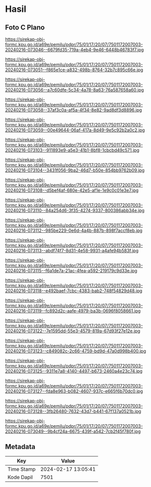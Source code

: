 # Hasil

## Foto C Plano

https://sirekap-obj-formc.kpu.go.id/a69e/pemilu/pdpr/75/01/17/20/07/7501172007003-20240216-073046--6679fd35-719a-4eb4-9e46-6448b46783f7.jpg

https://sirekap-obj-formc.kpu.go.id/a69e/pemilu/pdpr/75/01/17/20/07/7501172007003-20240216-073051--f865e1ce-a832-498b-8764-32b7c895c66e.jpg

https://sirekap-obj-formc.kpu.go.id/a69e/pemilu/pdpr/75/01/17/20/07/7501172007003-20240216-073056--a7c60dfe-5c34-4a78-8a63-76a587658a60.jpg

https://sirekap-obj-formc.kpu.go.id/a69e/pemilu/pdpr/75/01/17/20/07/7501172007003-20240216-073058--37af3c0a-af5a-4f34-8e82-9ad8df3d8896.jpg

https://sirekap-obj-formc.kpu.go.id/a69e/pemilu/pdpr/75/01/17/20/07/7501172007003-20240216-073059--00e49644-06af-417a-8d49-9e5c92b2a0c2.jpg

https://sirekap-obj-formc.kpu.go.id/a69e/pemilu/pdpr/75/01/17/20/07/7501172007003-20240216-073103--911893e9-a5e3-41b1-8bf8-1cbcbd49c571.jpg

https://sirekap-obj-formc.kpu.go.id/a69e/pemilu/pdpr/75/01/17/20/07/7501172007003-20240216-073104--3431f056-9ba2-46d7-b50e-854bb9762b09.jpg

https://sirekap-obj-formc.kpu.go.id/a69e/pemilu/pdpr/75/01/17/20/07/7501172007003-20240216-073108--d5bef4af-680e-42e5-af1e-1e9c0c01e3e7.jpg

https://sirekap-obj-formc.kpu.go.id/a69e/pemilu/pdpr/75/01/17/20/07/7501172007003-20240216-073110--84a254d6-3f35-4274-9337-800386abb34e.jpg

https://sirekap-obj-formc.kpu.go.id/a69e/pemilu/pdpr/75/01/17/20/07/7501172007003-20240216-073112--985be229-0e6d-4a4b-887b-898f7accf8eb.jpg

https://sirekap-obj-formc.kpu.go.id/a69e/pemilu/pdpr/75/01/17/20/07/7501172007003-20240216-073113--abdf74f7-8d31-4e58-9931-a4afe94b583f.jpg

https://sirekap-obj-formc.kpu.go.id/a69e/pemilu/pdpr/75/01/17/20/07/7501172007003-20240216-073115--f6a1de7a-21ac-4fea-a592-219179c9d33e.jpg

https://sirekap-obj-formc.kpu.go.id/a69e/pemilu/pdpr/75/01/17/20/07/7501172007003-20240216-073118--e492baef-7cbc-4383-bab2-748f54829d48.jpg

https://sirekap-obj-formc.kpu.go.id/a69e/pemilu/pdpr/75/01/17/20/07/7501172007003-20240216-073119--fc892d2c-aafe-4979-ba3b-0696f8058661.jpg

https://sirekap-obj-formc.kpu.go.id/a69e/pemilu/pdpr/75/01/17/20/07/7501172007003-20240216-073122--7e1595dd-55e3-4579-819a-67d93f27e12e.jpg

https://sirekap-obj-formc.kpu.go.id/a69e/pemilu/pdpr/75/01/17/20/07/7501172007003-20240216-073123--c849082c-2c66-4759-bd9d-47a0d998b400.jpg

https://sirekap-obj-formc.kpu.go.id/a69e/pemilu/pdpr/75/01/17/20/07/7501172007003-20240216-073125--9311e7a8-4140-4497-b673-2460a4e23c74.jpg

https://sirekap-obj-formc.kpu.go.id/a69e/pemilu/pdpr/75/01/17/20/07/7501172007003-20240216-073127--fda8e963-b082-4607-937c-e665f6b70dc0.jpg

https://sirekap-obj-formc.kpu.go.id/a69e/pemilu/pdpr/75/01/17/20/07/7501172007003-20240216-073128--3fb26480-7632-43d7-b441-67f137a0521b.jpg

https://sirekap-obj-formc.kpu.go.id/a69e/pemilu/pdpr/75/01/17/20/07/7501172007003-20240216-073049--9b4cf24a-6675-439f-a542-7cb2f45f780f.jpg


## Metadata

| Key        | Value               |
| ---------- | ------------------- |
| Time Stamp | 2024-02-17 13:05:41 |
| Kode Dapil | 7501                |



